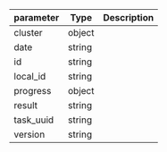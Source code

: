 | parameter | Type | Description |
| ----------- | ----------- |----------- |
| cluster  |  object  |    |
| date  |  string  |    |
| id  |  string  |    |
| local_id  |  string  |    |
| progress  |  object  |    |
| result  |  string  |    |
| task_uuid  |  string  |    |
| version  |  string  |    |